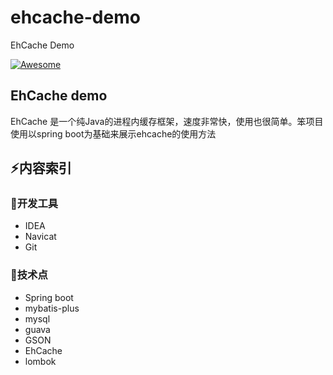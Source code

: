 # ehcache-demo
EhCache Demo



[![Awesome](https://cdn.rawgit.com/sindresorhus/awesome/d7305f38d29fed78fa85652e3a63e154dd8e8829/media/badge.svg)](https://github.com/rever4433/Genius-Config)                                                                   

## EhCache demo

EhCache 是一个纯Java的进程内缓存框架，速度非常快，使用也很简单。笨项目使用以spring boot为基础来展示ehcache的使用方法
## :zap:内容索引

### :wrench:开发工具

- IDEA
- Navicat
- Git

### :pencil:技术点

- Spring boot
- mybatis-plus
- mysql
- guava
- GSON
- EhCache
- lombok



